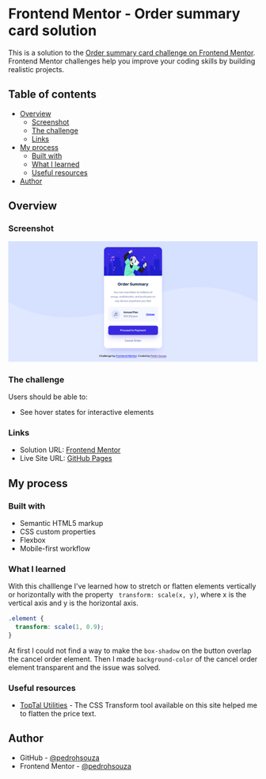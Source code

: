 # Frontend Mentor - Order summary card solution

This is a solution to the [Order summary card challenge on Frontend Mentor](https://www.frontendmentor.io/challenges/order-summary-component-QlPmajDUj). Frontend Mentor challenges help you improve your coding skills by building realistic projects. 

## Table of contents

- [Overview](#overview)
  - [Screenshot](#screenshot)
  - [The challenge](#the-challenge)
  - [Links](#links)
- [My process](#my-process)
  - [Built with](#built-with)
  - [What I learned](#what-i-learned)
  - [Useful resources](#useful-resources)
- [Author](#author)

## Overview

### Screenshot

![](./screenshots/desktop-screenshot.png)

### The challenge

Users should be able to:

- See hover states for interactive elements

### Links

- Solution URL: [Frontend Mentor](https://www.frontendmentor.io/solutions/order-summary-component-BhxpQszo2W)
- Live Site URL: [GitHub Pages](https://pedrohsouza.github.io/order-summary-component/)

## My process

### Built with

- Semantic HTML5 markup
- CSS custom properties
- Flexbox
- Mobile-first workflow

### What I learned

With this challlenge I've learned how to stretch or flatten elements vertically or horizontally with the property ``` transform: scale(x, y)```, where x is the vertical axis and y is the horizontal axis.

```css
.element {
  transform: scale(1, 0.9);
}
```

At first I could not find a way to make the ```box-shadow``` on the button overlap the cancel order element. Then I made ```background-color``` of the cancel order element transparent and the issue was solved.

### Useful resources

- [TopTal Utilities](https://www.toptal.com/developers/css3maker) - The CSS Transform tool available on this site helped me to flatten the price text.

## Author

- GitHub - [@pedrohsouza](https://github.com/pedrohsouza)
- Frontend Mentor - [@pedrohsouza](https://www.frontendmentor.io/profile/pedrohsouza)



